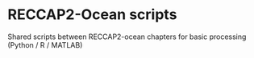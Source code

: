 # RECCAP2-Ocean scripts

Shared scripts between RECCAP2-ocean chapters for basic processing (Python / R / MATLAB)
